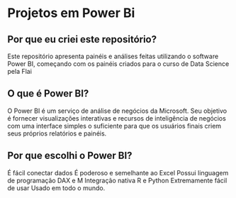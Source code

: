 # Projetos em Power Bi

## Por que eu criei este repositório?
Este repositório apresenta painéis e análises feitas utilizando o software Power BI, começando com os painéis criados para o curso de Data Science pela Flai

## O que é Power BI?
O Power BI é um serviço de análise de negócios da Microsoft. Seu objetivo é fornecer visualizações interativas e recursos de inteligência de negócios com uma interface simples o suficiente para que os usuários finais criem seus próprios relatórios e painéis.

## Por que escolhi o Power BI?

É fácil conectar dados
É poderoso e semelhante ao Excel
Possui linguagem de programação DAX e M
Integração nativa R e Python
Extremamente fácil de usar
Usado em todo o mundo.
